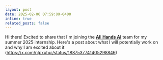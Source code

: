 ```yaml
---
layout: post
date: 2025-02-06 07:59:00-0400
inline: true
related_posts: false
---
```


Hi there! Excited to share that I'm joining the [**All Hands AI**](https://www.all-hands.dev/) team for my summer 2025 internship. Here's a post about what I will potentially work on and why I am excited about it (https://x.com/nlpxuhui/status/1887537741405298846)
